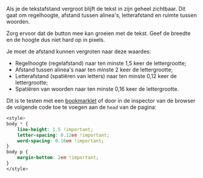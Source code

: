 <!-- @license CC0-1.0 -->

Als je de tekstafstand vergroot blijft de tekst in zijn geheel zichtbaar. Dit gaat om regelhoogte, afstand tussen alinea's, letterafstand en ruimte tussen woorden.

Zorg ervoor dat de button mee kan groeien met de tekst. Geef de breedte en de hoogte dus niet hard op in pixels.

Je moet de afstand kunnen vergroten naar deze waardes:  

- Regelhoogte (regelafstand) naar ten minste 1,5 keer de lettergrootte;
- Afstand tussen alinea's naar ten minste 2 keer de lettergrootte;
- Letterafstand (spatiëren van letters) naar ten minste 0,12 keer de lettergrootte;
- Spatiëren van woorden naar ten minste 0,16 keer de lettergrootte.

Dit is te testen met een [bookmarklet](https://html5accessibility.com/tests/tsbookmarklet.html) of door in de inspector van de browser de volgende code toe te voegen aan de `head` van de pagina:

```css
<style>
body * {
    line-height: 1.5 !important;
    letter-spacing: 0.12em !important;
    word-spacing: 0.16em !important;
}
body p {
    margin-bottom: 2em !important;
}
</style>
```
